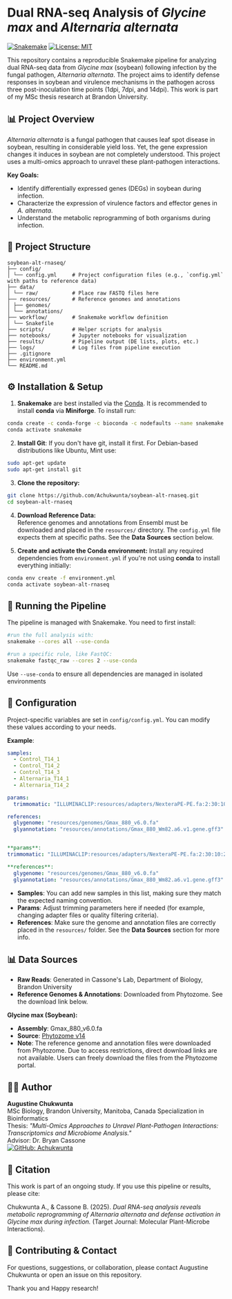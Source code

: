 # Dual RNA-seq Analysis of *Glycine max* and *Alternaria alternata*
[![Snakemake](https://img.shields.io/badge/snakemake-≥7.32.4-brightgreen.svg)](https://snakemake.github.io)
[![License: MIT](https://img.shields.io/badge/License-MIT-yellow.svg)](https://opensource.org/licenses/MIT)

This repository contains a reproducible Snakemake pipeline for analyzing dual RNA-seq data from *Glycine max* (soybean) following infection by the fungal pathogen, *Alternaria alternata*. The project aims to identify defense responses in soybean and virulence mechanisms in the pathogen across three post-inoculation time points (1dpi, 7dpi, and 14dpi). This work is part of my MSc thesis research at Brandon University.

## 📊 Project Overview
*Alternaria alternata* is a fungal pathogen that causes leaf spot disease in soybean, resulting in considerable yield loss. Yet, the gene expression changes it induces in soybean are not completely understood. This project uses a multi-omics approach to unravel these plant-pathogen interactions.

**Key Goals:**
- Identify differentially expressed genes (DEGs) in soybean during infection.
- Characterize the expression of virulence factors and effector genes in *A. alternata*.
- Understand the metabolic reprogramming of both organisms during infection.

## 📁 Project Structure

```
soybean-alt-rnaseq/
├── config/
│ └── config.yml     # Project configuration files (e.g., `config.yml` with paths to reference data)
├── data/
│ └── raw/           # Place raw FASTQ files here
├── resources/       # Reference genomes and annotations
│ ├── genomes/
│ └── annotations/
├── workflow/        # Snakemake workflow definition
│ └── Snakefile
├── scripts/         # Helper scripts for analysis
├── notebooks/       # Jupyter notebooks for visualization
├── results/         # Pipeline output (DE lists, plots, etc.)
├── logs/            # Log files from pipeline execution
├── .gitignore
├── environment.yml
└── README.md
```

## ⚙️ Installation & Setup
1. **Snakemake** are best installed via the [Conda](https://docs.conda.io/en/latest/). It is recommended to install **conda** via **Miniforge**. To install run:
 ```bash
 conda create -c conda-forge -c bioconda -c nodefaults --name snakemake snakemake
 conda activate snakemake
 ```

2. **Install Git**: If you don't have git, install it first. For Debian-based distributions like Ubuntu, Mint use:
 ```bash
sudo apt-get update
sudo apt-get install git
```

3.  **Clone the repository:**
 ```bash
 git clone https://github.com/Achukwunta/soybean-alt-rnaseq.git
 cd soybean-alt-rnaseq
 ```

4. **Download Reference Data:**  
Reference genomes and annotations from Ensembl must be downloaded and placed in the `resources/` directory. The `config.yml` file expects them at specific paths. See the **Data Sources** section below.

5.  **Create and activate the Conda environment:**
Install any required dependencies from `environment.yml` if you're not using **conda** to install everything initially:
 ```bash
 conda env create -f environment.yml
 conda activate soybean-alt-rnaseq
 ```

## 🚀 Running the Pipeline
The pipeline is managed with Snakemake. You need to first install:
```bash
#run the full analysis with:
snakemake --cores all --use-conda

#run a specific rule, like FastQC:
snakemake fastqc_raw --cores 2 --use-conda
```
Use `--use-conda` to ensure all dependencies are managed in isolated environments


## 🔧 Configuration

Project-specific variables are set in `config/config.yml`. You can modify these values according to your needs.

**Example**:
```yaml
samples:
  - Control_T14_1
  - Control_T14_2
  - Control_T14_3
  - Alternaria_T14_1
  - Alternaria_T14_2

params:
  trimmomatic: "ILLUMINACLIP:resources/adapters/NexteraPE-PE.fa:2:30:10:2:True LEADING:3 TRAILING:3 SLIDINGWINDOW:5:18 MINLEN:30"

references:
  glygenome: "resources/genomes/Gmax_880_v6.0.fa"
  glyannotation: "resources/annotations/Gmax_880_Wm82.a6.v1.gene.gff3"


**params**:
trimmomatic: "ILLUMINACLIP:resources/adapters/NexteraPE-PE.fa:2:30:10:2:True LEADING:3 TRAILING:3 SLIDINGWINDOW:5:18 MINLEN:30"

**references**:
  glygenome: "resources/genomes/Gmax_880_v6.0.fa"
  glyannotation: "resources/annotations/Gmax_880_Wm82.a6.v1.gene.gff3"
```
- **Samples**: You can add new samples in this list, making sure they match the expected naming convention.
- **Params**: Adjust trimming parameters here if needed (for example, changing adapter files or quality filtering criteria).
- **References**: Make sure the genome and annotation files are correctly placed in the `resources/` folder. See the **Data Sources** section for more info.

## 📊 Data Sources
- **Raw Reads**: Generated in Cassone's Lab, Department of Biology, Brandon University
- **Reference Genomes & Annotations**: Downloaded from Phytozome. See the download link below.

**Glycine max (Soybean):**
- **Assembly**: Gmax_880_v6.0.fa  
- **Source**: [Phytozome v14](https://phytozome-next.jgi.doe.gov/info/Gmax_Wm82_a6_v1) 
- **Note**: The reference genome and annotation files were downloaded from Phytozome. Due to access restrictions, direct download links are not available. Users can freely download the files from the Phytozome portal.

## 👨‍💻 Author
**Augustine Chukwunta**  
MSc Biology, Brandon University, Manitoba, Canada
Specialization in Bioinformatics  
Thesis: *"Multi-Omics Approaches to Unravel Plant-Pathogen Interactions: Transcriptomics and Microbiome Analysis."*  
Advisor: Dr. Bryan Cassone  
[![GitHub: Achukwunta](https://img.shields.io/badge/GitHub-Achukwunta-blue?logo=github)](https://github.com/Achukwunta)

## 📜 Citation
This work is part of an ongoing study. If you use this pipeline or results, please cite:  

Chukwunta A., & Cassone B. (2025). *Dual RNA-seq analysis reveals metabolic reprogramming of Alternaria alternata and defense activation in Glycine max during infection.* (Target Journal: Molecular Plant-Microbe Interactions).

## 🤝 Contributing & Contact
For questions, suggestions, or collaboration, please contact Augustine Chukwunta or open an issue on this repository.

Thank you and Happy research!


